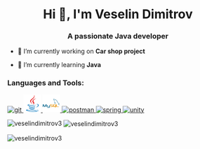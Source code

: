 <h1 align="center">Hi 👋, I'm Veselin Dimitrov</h1>
<h3 align="center">A passionate Java developer</h3>

- 🔭 I’m currently working on **Car shop project**

- 🌱 I’m currently learning **Java**


<h3 align="left">Languages and Tools:</h3>
<p align="left"> <a href="https://git-scm.com/" target="_blank" rel="noreferrer"> <img src="https://www.vectorlogo.zone/logos/git-scm/git-scm-icon.svg" alt="git" width="40" height="40"/> </a> <a href="https://www.java.com" target="_blank" rel="noreferrer"> <img src="https://raw.githubusercontent.com/devicons/devicon/master/icons/java/java-original.svg" alt="java" width="40" height="40"/> </a> <a href="https://www.mysql.com/" target="_blank" rel="noreferrer"> <img src="https://raw.githubusercontent.com/devicons/devicon/master/icons/mysql/mysql-original-wordmark.svg" alt="mysql" width="40" height="40"/> </a> <a href="https://postman.com" target="_blank" rel="noreferrer"> <img src="https://www.vectorlogo.zone/logos/getpostman/getpostman-icon.svg" alt="postman" width="40" height="40"/> </a> <a href="https://spring.io/" target="_blank" rel="noreferrer"> <img src="https://www.vectorlogo.zone/logos/springio/springio-icon.svg" alt="spring" width="40" height="40"/> </a> <a href="https://unity.com/" target="_blank" rel="noreferrer"> <img src="https://www.vectorlogo.zone/logos/unity3d/unity3d-icon.svg" alt="unity" width="40" height="40"/> </a> </p>

<p><img align="left" src="https://github-readme-stats.vercel.app/api/top-langs?username=veselindimitrov3&show_icons=true&locale=en&layout=compact" alt="veselindimitrov3" /></p>

<p>&nbsp;<img align="center" src="https://github-readme-stats.vercel.app/api?username=veselindimitrov3&show_icons=true&locale=en" alt="veselindimitrov3" /></p>

<p><img align="center" src="https://github-readme-streak-stats.herokuapp.com/?user=veselindimitrov3&" alt="veselindimitrov3" /></p>

